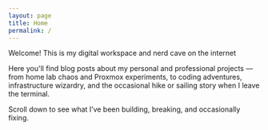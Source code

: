 ```yaml
---
layout: page
title: Home
permalink: /
---
```


Welcome!
This is my digital workspace and nerd cave on the internet

Here you'll find blog posts about my personal and professional projects — from home lab chaos and Proxmox experiments, to coding adventures, infrastructure wizardry, and the occasional hike or sailing story when I leave the terminal.

Scroll down to see what I’ve been building, breaking, and occasionally fixing.
